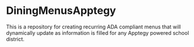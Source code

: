 # DiningMenusApptegy
This is a repository for creating recurring ADA compliant menus that will dynamically update as information is filled for any Apptegy powered school district.
